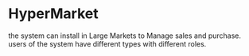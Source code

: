 # HyperMarket
the system can install in Large Markets to Manage sales and purchase. users of the system have different types with different roles.
